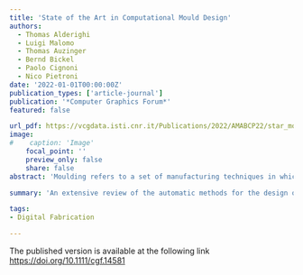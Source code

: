 ```yaml
---
title: 'State of the Art in Computational Mould Design'
authors:
  - Thomas Alderighi
  - Luigi Malomo
  - Thomas Auzinger
  - Bernd Bickel
  - Paolo Cignoni
  - Nico Pietroni
date: '2022-01-01T00:00:00Z'
publication_types: ['article-journal']
publication: '*Computer Graphics Forum*'
featured: false

url_pdf: https://vcgdata.isti.cnr.it/Publications/2022/AMABCP22/star_molding_submitted.pdf
image:
#    caption: 'Image'
    focal_point: ''
    preview_only: false
    share: false
abstract: 'Moulding refers to a set of manufacturing techniques in which a mould, usually a cavity or a solid frame, is used to shape a liquid or pliable material into an object of the desired shape. The popularity of moulding comes from its effectiveness, scalability and versatility in terms of employed materials. Its relevance as a fabrication process is demonstrated by the extensive literature covering different aspects related to mould design, from material flow simulation to the automation of mould geometry design. In this state-of-the-art report, we provide an extensive review of the automatic methods for the design of moulds, focusing on contributions from a geometric perspective. We classify existing mould design methods based on their computational approach and the nature of their target moulding process. We summarize the relationships between computational approaches and moulding techniques, highlighting their strengths and limitations. Finally, we discuss potential future research directions.'

summary: 'An extensive review of the automatic methods for the design of moulds focused on contributions from a geometric perspective.'

tags: 
- Digital Fabrication

---
```


The published version is available at the following link https://doi.org/10.1111/cgf.14581
